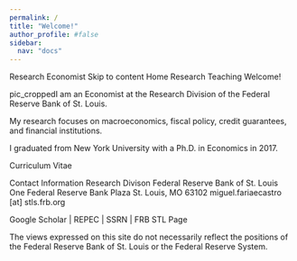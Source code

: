 ```yaml
---
permalink: /
title: "Welcome!"
author_profile: #false
sidebar:
  nav: "docs"
---
```


Research Economist
Skip to content
Home Research Teaching
Welcome!

pic_croppedI am an Economist at the Research Division of the Federal Reserve Bank of St. Louis.

My research focuses on macroeconomics, fiscal policy, credit guarantees, and financial institutions.

I graduated from New York University with a Ph.D. in Economics in 2017.

Curriculum Vitae

Contact Information
Research Divison
Federal Reserve Bank of St. Louis
One Federal Reserve Bank Plaza
St. Louis, MO 63102
miguel.fariaecastro [at] stls.frb.org

Google Scholar | REPEC | SSRN | FRB STL Page

The views expressed on this site do not necessarily reflect the positions of the Federal Reserve Bank of St. Louis or the Federal Reserve System.
